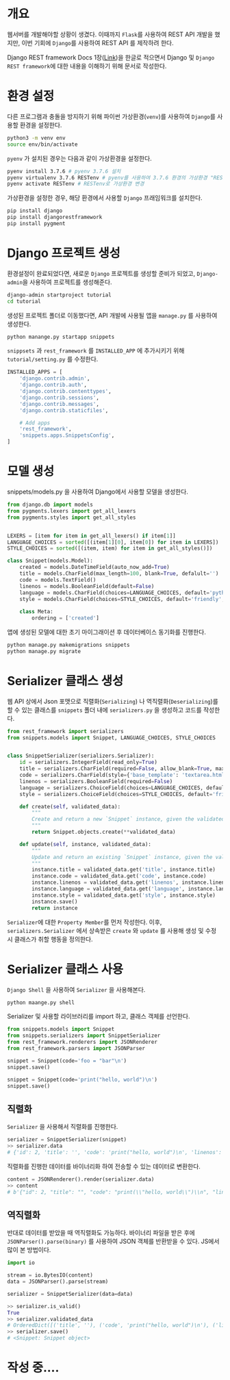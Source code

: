 # 개요

 웹서버를 개발해야할 상황이 생겼다. 이때까지 `Flask`를 사용하여 REST API 개발을 했지만, 이번 기회에 `Django`를 사용하여 REST API 를 제작하려 한다. 

Django REST framework Docs 1장([Link](https://www.django-rest-framework.org/tutorial/1-serialization/))을 한글로 적으면서 Django 및 `Django REST framework`에 대한 내용을 이해하기 위해 문서로 작성한다.

# 환경 설정

다른 프로그램과 충돌을 방지하기 위해 파이썬 가상환경(`venv`)를 사용하여 `Django`를 사용할 환경을 설정한다. 

```sh
python3 -m venv env
source env/bin/activate
```

`pyenv` 가 설치된 경우는 다음과 같이 가상환경을 설정한다.

```sh
pyenv install 3.7.6 # pyenv 3.7.6 설치
pyenv virtualenv 3.7.6 RESTenv # pyenv를 사용하여 3.7.6 환경의 가상환경 "RESTenv" 생성
pyenv activate RESTenv # RESTenv로 가상환경 변경
```



가상환경을 설정한 경우, 해당 환경에서 사용할 `Django` 프래임워크를 설치한다.

```sh
pip install django
pip install djangorestframework
pip install pygment
```



# Django 프로젝트 생성

환경설정이 완료되었다면, 새로운 `Django` 프로젝트를 생성할 준비가 되었고, `Django-admin`을 사용하여 프로젝트를 생성해준다.

```sh
django-admin startproject tutorial
cd tutorial
```

생성된 프로젝트 폴더로 이동했다면, API 개발에 사용될 앱을 `manage.py` 를 사용하여 생성한다.

```sh
python manange.py startapp snippets
```

`snippsets` 과 `rest_framework` 를 `INSTALLED_APP` 에 추가시키기 위해 `tutorial/setting.py` 를 수정한다.

```python
INSTALLED_APPS = [
    'django.contrib.admin',
    'django.contrib.auth',
    'django.contrib.contenttypes',
    'django.contrib.sessions',
    'django.contrib.messages',
    'django.contrib.staticfiles',

    # Add apps
    'rest_framework',
    'snippets.apps.SnippetsConfig',
]
```

# 모델 생성

snippets/models.py 을 사용하여 Django에서 사용할 모델을 생성한다.

```python
from django.db import models
from pygments.lexers import get_all_lexers
from pygments.styles import get_all_styles


LEXERS = [item for item in get_all_lexers() if item[1]]
LANGUAGE_CHOICES = sorted([(item[1][0], item[0]) for item in LEXERS])
STYLE_CHOICES = sorted([(item, item) for item in get_all_styles()])

class Snippet(models.Model):
    created = models.DateTimeField(auto_now_add=True)
    title = models.CharField(max_length=100, blank=True, defalult='')
    code = models.TextField()
    linenos = models.BooleanField(default=False)
    language = models.CharField(choices=LANGUAGE_CHOICES, default='python', max_length=100)
    style = models.CharField(choices=STYLE_CHOICES, default='friendly', max_length=100)
    
    class Meta:
        ordering = ['created']
```

앱에 생성된 모델에 대한 초기 마이그래이션 후 데이터베이스 동기화를 진행한다.

```sh
python manage.py makemigrations snippets
python manage.py migrate
```

# Serializer 클래스 생성

웹 API 상에서 Json 포맷으로 직렬화(`Serializing`) 나 역직렬화(`Deserializing`)를 할 수 있는 클래스를 `snippets` 폴더 내에 `serializers.py` 을 생성하고 코드를 작성한다.

```python
from rest_framework import serializers
from snippets.models import Snippet, LANGUAGE_CHOICES, STYLE_CHOICES


class SnippetSerializer(serializers.Serializer):
    id = serializers.IntegerField(read_only=True)
    title = serializers.CharField(required=False, allow_blank=True, max_length=100)
    code = serializers.CharField(style={'base_template': 'textarea.html'})
    linenos = serializers.BooleanField(required=False)
    language = serializers.ChoiceField(choices=LANGUAGE_CHOICES, default='python')
    style = serializers.ChoiceField(choices=STYLE_CHOICES, default='friendly')

    def create(self, validated_data):
        """
        Create and return a new `Snippet` instance, given the validated data.
        """
        return Snippet.objects.create(**validated_data)

    def update(self, instance, validated_data):
        """
        Update and return an existing `Snippet` instance, given the validated data.
        """
        instance.title = validated_data.get('title', instance.title)
        instance.code = validated_data.get('code', instance.code)
        instance.linenos = validated_data.get('linenos', instance.linenos)
        instance.language = validated_data.get('language', instance.language)
        instance.style = validated_data.get('style', instance.style)
        instance.save()
        return instance
```

`Serializer`에 대한 `Property Member`를 먼저 작성한다. 이후, `serializers.Serializer` 에서 상속받은 `create` 와 `update` 를 사용해 생성 및 수정 시 클래스가 취할 행동을 정의한다.

# Serializer 클래스 사용

`Django Shell` 을 사용하여 `Serializer` 을 사용해본다. 

```python
python maange.py shell
```

Serializer 및 사용할 라이브러리를 import 하고, 클래스 객체를 선언한다.

```python
from snippets.models import Snippet
from snippets.serializers import SnippetSerializer
from rest_framework.renderers import JSONRenderer
from rest_framework.parsers import JSONParser

snippet = Snippet(code='foo = "bar"\n')
snippet.save()

snippet = Snippet(code='print("hello, world")\n')
snippet.save()
```

## 직렬화

`Serializer` 을 사용해서 직렬화를 진행한다.

```python
serializer = SnippetSerializer(snippet)
>> serializer.data
# {'id': 2, 'title': '', 'code': 'print("hello, world")\n', 'linenos': False, 'language': 'python', 'style': 'friendly'}
```

직렬화를 진행한 데이터를 바이너리화 하여 전송할 수 있는 데이터로 변환한다.

```python
content = JSONRenderer().render(serializer.data)
>> content
# b'{"id": 2, "title": "", "code": "print(\\"hello, world\\")\\n", "linenos": false, "language": "python", "style": "friendly"}'
```

## 역직렬화

반대로 데이터를 받았을 때 역직렬화도 가능하다. 바이너리 파일을 받은 후에 `JSONParser().parse(binary)` 를 사용하여 JSON 객체를 반환받을 수 있다. JS에서 많이 본  방법이다.

```python
import io

stream = io.BytesIO(content)
data = JSONParser().parse(stream)

serializer = SnippetSerializer(data=data)

>> serializer.is_valid()
True
>> serializer.validated_data
# OrderedDict([('title', ''), ('code', 'print("hello, world")\n'), ('linenos', False), ('language', 'python'), ('style', 'friendly')])
>> serializer.save()
# <Snippet: Snippet object>
```



# 작성 중....





















